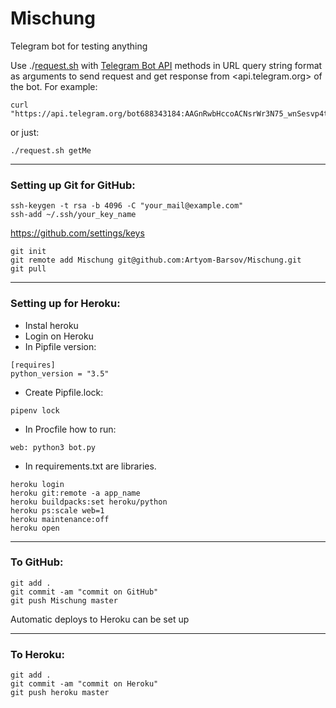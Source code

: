 # Mischung
Telegram bot for testing anything

Use ./[request.sh](https://github.com/Artyom-Barsov/Mischung/blob/master/request.sh) with [Telegram Bot API](https://core.telegram.org/bots/api#available-methods) methods in URL query string format as arguments to send request and get response from <api.telegram.org> of the bot.
For example:
```
curl "https://api.telegram.org/bot688343184:AAGnRwbHccoACNsrWr3N75_wnSesvp4t5dA/getMe"
```
or just:
```
./request.sh getMe
```
----------------------------------------------------------------------
### Setting up Git for GitHub:
```
ssh-keygen -t rsa -b 4096 -C "your_mail@example.com"
ssh-add ~/.ssh/your_key_name
```
<https://github.com/settings/keys>
```
git init
git remote add Mischung git@github.com:Artyom-Barsov/Mischung.git
git pull
```
----------------------------------------------------------------------
### Setting up for Heroku:
- Instal heroku
- Login on Heroku
- In Pipfile version:
```
[requires]
python_version = "3.5"
```
- Create Pipfile.lock:
```
pipenv lock
```
- In Procfile how to run:
```
web: python3 bot.py
```
- In requirements.txt are libraries.

```
heroku login
heroku git:remote -a app_name
heroku buildpacks:set heroku/python
heroku ps:scale web=1
heroku maintenance:off
heroku open
```
----------------------------------------------------------------------
### To GitHub:
```
git add .
git commit -am "commit on GitHub"
git push Mischung master
```
Automatic deploys to Heroku can be set up

----------------------------------------------------------------------
### To Heroku:
```
git add .
git commit -am "commit on Heroku"
git push heroku master
```
